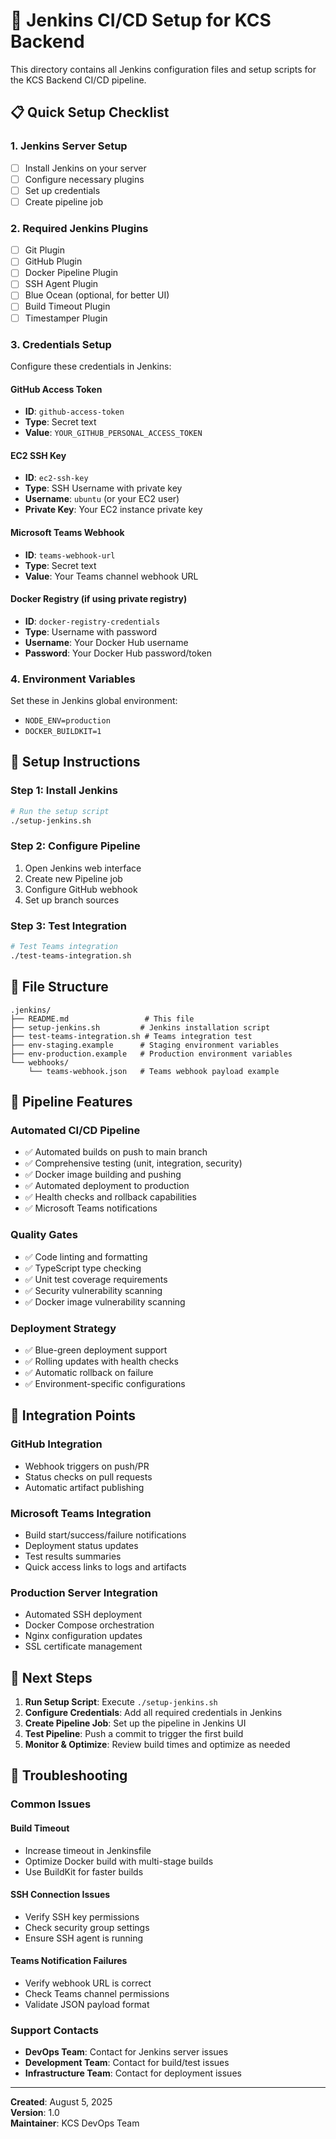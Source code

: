 # 🚀 Jenkins CI/CD Setup for KCS Backend

This directory contains all Jenkins configuration files and setup scripts for the KCS Backend CI/CD pipeline.

## 📋 Quick Setup Checklist

### 1. Jenkins Server Setup

- [ ] Install Jenkins on your server
- [ ] Configure necessary plugins
- [ ] Set up credentials
- [ ] Create pipeline job

### 2. Required Jenkins Plugins

- [ ] Git Plugin
- [ ] GitHub Plugin
- [ ] Docker Pipeline Plugin
- [ ] SSH Agent Plugin
- [ ] Blue Ocean (optional, for better UI)
- [ ] Build Timeout Plugin
- [ ] Timestamper Plugin

### 3. Credentials Setup

Configure these credentials in Jenkins:

#### GitHub Access Token

- **ID**: `github-access-token`
- **Type**: Secret text
- **Value**: `YOUR_GITHUB_PERSONAL_ACCESS_TOKEN`

#### EC2 SSH Key

- **ID**: `ec2-ssh-key`
- **Type**: SSH Username with private key
- **Username**: `ubuntu` (or your EC2 user)
- **Private Key**: Your EC2 instance private key

#### Microsoft Teams Webhook

- **ID**: `teams-webhook-url`
- **Type**: Secret text
- **Value**: Your Teams channel webhook URL

#### Docker Registry (if using private registry)

- **ID**: `docker-registry-credentials`
- **Type**: Username with password
- **Username**: Your Docker Hub username
- **Password**: Your Docker Hub password/token

### 4. Environment Variables

Set these in Jenkins global environment:

- `NODE_ENV=production`
- `DOCKER_BUILDKIT=1`

## 🔧 Setup Instructions

### Step 1: Install Jenkins

```bash
# Run the setup script
./setup-jenkins.sh
```

### Step 2: Configure Pipeline

1. Open Jenkins web interface
2. Create new Pipeline job
3. Configure GitHub webhook
4. Set up branch sources

### Step 3: Test Integration

```bash
# Test Teams integration
./test-teams-integration.sh
```

## 📂 File Structure

```
.jenkins/
├── README.md                 # This file
├── setup-jenkins.sh         # Jenkins installation script
├── test-teams-integration.sh # Teams integration test
├── env-staging.example      # Staging environment variables
├── env-production.example   # Production environment variables
└── webhooks/
    └── teams-webhook.json   # Teams webhook payload example
```

## 🚀 Pipeline Features

### Automated CI/CD Pipeline

- ✅ Automated builds on push to main branch
- ✅ Comprehensive testing (unit, integration, security)
- ✅ Docker image building and pushing
- ✅ Automated deployment to production
- ✅ Health checks and rollback capabilities
- ✅ Microsoft Teams notifications

### Quality Gates

- ✅ Code linting and formatting
- ✅ TypeScript type checking
- ✅ Unit test coverage requirements
- ✅ Security vulnerability scanning
- ✅ Docker image vulnerability scanning

### Deployment Strategy

- ✅ Blue-green deployment support
- ✅ Rolling updates with health checks
- ✅ Automatic rollback on failure
- ✅ Environment-specific configurations

## 🔗 Integration Points

### GitHub Integration

- Webhook triggers on push/PR
- Status checks on pull requests
- Automatic artifact publishing

### Microsoft Teams Integration

- Build start/success/failure notifications
- Deployment status updates
- Test results summaries
- Quick access links to logs and artifacts

### Production Server Integration

- Automated SSH deployment
- Docker Compose orchestration
- Nginx configuration updates
- SSL certificate management

## 🎯 Next Steps

1. **Run Setup Script**: Execute `./setup-jenkins.sh`
2. **Configure Credentials**: Add all required credentials in Jenkins
3. **Create Pipeline Job**: Set up the pipeline in Jenkins UI
4. **Test Pipeline**: Push a commit to trigger the first build
5. **Monitor & Optimize**: Review build times and optimize as needed

## 🛟 Troubleshooting

### Common Issues

#### Build Timeout

- Increase timeout in Jenkinsfile
- Optimize Docker build with multi-stage builds
- Use BuildKit for faster builds

#### SSH Connection Issues

- Verify SSH key permissions
- Check security group settings
- Ensure SSH agent is running

#### Teams Notification Failures

- Verify webhook URL is correct
- Check Teams channel permissions
- Validate JSON payload format

### Support Contacts

- **DevOps Team**: Contact for Jenkins server issues
- **Development Team**: Contact for build/test issues
- **Infrastructure Team**: Contact for deployment issues

---

**Created**: August 5, 2025  
**Version**: 1.0  
**Maintainer**: KCS DevOps Team
